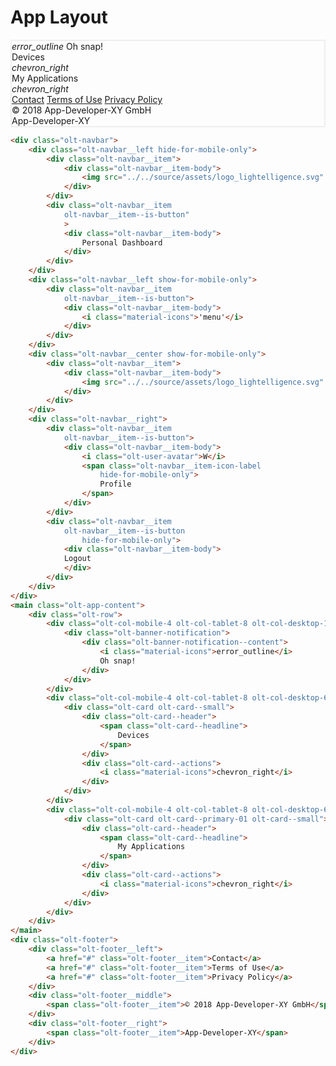 # App Layout


<div class="olt-color--as-background-primary-07" style="border: solid 2px #EEE; border-radius: 2px; position: relative;">
    <navbar :is-large="false" />
    <main class="olt-app-content">
        <div class="olt-row">
            <div class="olt-col-mobile-4 olt-col-tablet-8 olt-col-desktop-12 olt-spacing--s-bottom">
                <div class="olt-banner-notification">
                    <div class="olt-banner-notification__content">
                        <i class="material-icons">error_outline</i>
                        Oh snap!
                    </div>
                </div>
            </div>
            <div class="olt-col-mobile-4 olt-col-tablet-8 olt-col-desktop-6">
                <div class="olt-card olt-card--small">
                    <div class="olt-card__header">
                        <span class="olt-card__headline">
                            Devices
                        </span>
                    </div>
                    <div class="olt-card__actions">
                        <i class="material-icons">chevron_right</i>
                    </div>
                </div>
            </div>
            <div class="olt-col-mobile-4 olt-col-tablet-8 olt-col-desktop-6">
                <div class="olt-card olt-card--primary-01 olt-card--small">
                    <div class="olt-card__header">
                        <span class="olt-card__headline">
                            My Applications
                        </span>
                    </div>
                    <div class="olt-card__actions">
                        <i class="material-icons">chevron_right</i>
                    </div>
                </div>
            </div>
        </div>
    </main>
    <div class="olt-footer">
        <div class="olt-footer__left">
            <a href="#" class="olt-footer__item">Contact</a>
            <a href="#" class="olt-footer__item">Terms of Use</a>
            <a href="#" class="olt-footer__item">Privacy Policy</a>
        </div>
        <div class="olt-footer__middle">
            <span class="olt-footer__item">© 2018 App-Developer-XY GmbH</span>
        </div>
        <div class="olt-footer__right">
            <span class="olt-footer__item">App-Developer-XY</span>
        </div>
    </div>
</div>

````html
<div class="olt-navbar">
    <div class="olt-navbar__left hide-for-mobile-only">
        <div class="olt-navbar__item">
            <div class="olt-navbar__item-body">
                <img src="../../source/assets/logo_lightelligence.svg" />
            </div>
        </div>
        <div class="olt-navbar__item
            olt-navbar__item--is-button"
            >
            <div class="olt-navbar__item-body">
                Personal Dashboard
            </div>
        </div>
    </div>
    <div class="olt-navbar__left show-for-mobile-only">
        <div class="olt-navbar__item
            olt-navbar__item--is-button">
            <div class="olt-navbar__item-body">
                <i class="material-icons">'menu'</i>
            </div>
        </div>
    </div>
    <div class="olt-navbar__center show-for-mobile-only">
        <div class="olt-navbar__item">
            <div class="olt-navbar__item-body">
                <img src="../../source/assets/logo_lightelligence.svg" />
            </div>
        </div>
    </div>
    <div class="olt-navbar__right">
        <div class="olt-navbar__item
            olt-navbar__item--is-button">
            <div class="olt-navbar__item-body">
                <i class="olt-user-avatar">W</i>
                <span class="olt-navbar__item-icon-label 
                    hide-for-mobile-only">
                    Profile
                </span>
            </div>
        </div>
        <div class="olt-navbar__item 
            olt-navbar__item--is-button 
                hide-for-mobile-only">
            <div class="olt-navbar__item-body">
            Logout
            </div>
        </div>
    </div>
</div>
<main class="olt-app-content">
    <div class="olt-row">
        <div class="olt-col-mobile-4 olt-col-tablet-8 olt-col-desktop-12 olt-spacing--s-bottom">
            <div class="olt-banner-notification">
                <div class="olt-banner-notification--content">
                    <i class="material-icons">error_outline</i>
                    Oh snap!
                </div>
            </div>
        </div>
        <div class="olt-col-mobile-4 olt-col-tablet-8 olt-col-desktop-6">
            <div class="olt-card olt-card--small">
                <div class="olt-card--header">
                    <span class="olt-card--headline">
                        Devices
                    </span>
                </div>
                <div class="olt-card--actions">
                    <i class="material-icons">chevron_right</i>
                </div>
            </div>
        </div>
        <div class="olt-col-mobile-4 olt-col-tablet-8 olt-col-desktop-6">
            <div class="olt-card olt-card--primary-01 olt-card--small">
                <div class="olt-card--header">
                    <span class="olt-card--headline">
                        My Applications
                    </span>
                </div>
                <div class="olt-card--actions">
                    <i class="material-icons">chevron_right</i>
                </div>
            </div>
        </div>
    </div>
</main>
<div class="olt-footer">
    <div class="olt-footer__left">
        <a href="#" class="olt-footer__item">Contact</a>
        <a href="#" class="olt-footer__item">Terms of Use</a>
        <a href="#" class="olt-footer__item">Privacy Policy</a>
    </div>
    <div class="olt-footer__middle">
        <span class="olt-footer__item">© 2018 App-Developer-XY GmbH</span>
    </div>
    <div class="olt-footer__right">
        <span class="olt-footer__item">App-Developer-XY</span>
    </div>
</div>
````